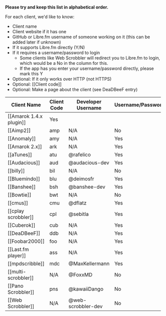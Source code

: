 <!--- 

Please do not make large edits to this page and leave it without the columns it already has.

-->

**Please try and keep this list in alphabetical order.**

For each client, we'd like to know:

* Client name
* Client website if it has one
* GitHub or Libre.fm username of someone working on it (this can be added later if unknown) 
* If it supports Libre.fm directly (Y/N)
* If it requires a username/password to login
  * Some clients like Web Scrobbler will redirect you to Libre.fm to login, which would be a No in the column for this. 
  * If the app has you enter your username/password directly, please mark this Y
* Optional: If it only works over HTTP (not HTTPS)
* Optional: [[Client code]]
* Optional: Make a page about the client (see DeaDBeeF entry)

<!-- Keep URLs reasonable short, link to them if needed) --> 

| Client Name                                                           | Client Code | Developer Username <!-- on libre.fm -->               | Username/Password? | HTTP-Only? |
| --------------------------------------------------------------------- | ----------- | --------------------------------- | ------------------ | ---------- |
| [[Amarok 1.4.x plugin]] | Yes                | | |  No         |
| [[Aimp2]]                                          | amp         | N/A                               | No                 | No         |
| [[Anomaly]]           | amy         | N/A                               | Yes                | No         |
| [[Amarok 2.x]]                                  | ark         | N/A                               | Yes                | No         |
| [[aTunes]]                                      | atu         | @rafelico                         | Yes                | No         |
| [[Audacious]]                       | aud         | @audacious-dev                    | Yes                | No         |
| [[billy]]                      | bil         | N/A                               | No                 | No         |
| [[Bluemindo]]                         | blu         | @deimosfr                         | Yes                | No         |
| [[Banshee]]                                | bsh         | @banshee-dev                      | Yes                | No         |
| [[Bowtie]]                                   | bwt         | N/A                               | No                 | No         |
| [[cmus]]                      | cmu         | @dflatz                           | Yes                | No         |
| [[cplay scrobbler]]                 | cpl         | @sebitla                          | Yes                | No         |
| [[Cuberok]]                          | cub         | N/A                               | Yes                | No         |
| [[DeaDBeeF]]                           | ddb         | N/A                               | Yes                | No         |
| [[Foobar2000]]                                  | foo         | N/A                               | Yes                | No         |
| [[Last.fm player]]                         | ass         | N/A                               | Yes                | No         |
| [[mpdscribble]]  | mdc         | @MaxKellermann                    | Yes                | No         |
| [[multi-scrobbler]]          | N/A         | @FoxxMD                           | No                 | No         |
| [[Pano Scrobbler]]       | pns         | @kawaiiDango                      | No                 | No        |
| [[Web Scrobbler]]                            | N/A         | @web-scrobbler-dev                | No                 | Yes        |
